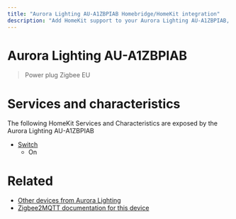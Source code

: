 ```yaml
---
title: "Aurora Lighting AU-A1ZBPIAB Homebridge/HomeKit integration"
description: "Add HomeKit support to your Aurora Lighting AU-A1ZBPIAB, using Homebridge, Zigbee2MQTT and homebridge-z2m."
---
```

<!---
This file has been GENERATED using src/docgen/docgen.ts
DO NOT EDIT THIS FILE MANUALLY!
-->
# Aurora Lighting AU-A1ZBPIAB
> Power plug Zigbee EU


# Services and characteristics
The following HomeKit Services and Characteristics are exposed by
the Aurora Lighting AU-A1ZBPIAB

* [Switch](../../switch.md)
  * On


# Related
* [Other devices from Aurora Lighting](../index.md#aurora_lighting)
* [Zigbee2MQTT documentation for this device](https://www.zigbee2mqtt.io/devices/AU-A1ZBPIAB.html)